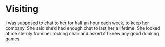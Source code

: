 Visiting
========I was supposed to chat to her for half an hour each week, to keep her company. She said she’d had enough chat to last her a lifetime. She looked at me sternly from her rocking chair and asked if I knew any good drinking games.